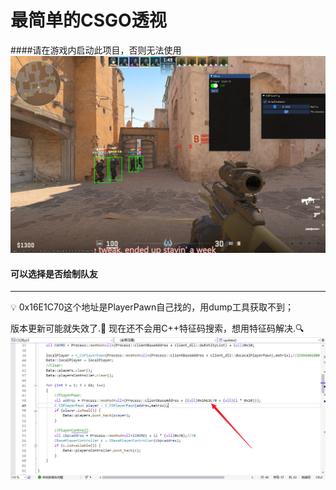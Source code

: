 # 最简单的CSGO透视
####请在游戏内启动此项目，否则无法使用
![esp](esp.png)

#### 可以选择是否绘制队友

---
💡
0x16E1C70这个地址是PlayerPawn自己找的，用dump工具获取不到；

版本更新可能就失效了.💩
现在还不会用C++特征码搜索，想用特征码解决.🔍
![image-20240124192312476](code.png)

